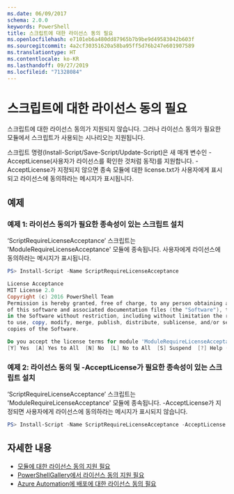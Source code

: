```yaml
---
ms.date: 06/09/2017
schema: 2.0.0
keywords: PowerShell
title: 스크립트에 대한 라이선스 동의 필요
ms.openlocfilehash: e7101eb6a480dd87965b7b9be9d49583042b603f
ms.sourcegitcommit: 4a2cf30351620a58ba95ff5d76b247e601907589
ms.translationtype: HT
ms.contentlocale: ko-KR
ms.lasthandoff: 09/27/2019
ms.locfileid: "71328084"
---
```

# <a name="requiring-license-acceptance-for-scripts"></a>스크립트에 대한 라이선스 동의 필요

스크립트에 대한 라이선스 동의가 지원되지 않습니다. 그러나 라이선스 동의가 필요한 모듈에서 스크립트가 사용되는 시나리오는 지원됩니다.

스크립트 명령(Install-Script/Save-Script/Update-Script)은 새 매개 변수인 -AcceptLicense(사용자가 라이선스를 확인한 것처럼 동작)를 지원합니다. -AcceptLicense가 지정되지 않으면 종속 모듈에 대한 license.txt가 사용자에게 표시되고 라이선스에 동의하라는 메시지가 표시됩니다.

## <a name="examples"></a>예제

### <a name="example-1-install-script-with-dependencies-requiring-license-acceptance"></a>예제 1: 라이선스 동의가 필요한 종속성이 있는 스크립트 설치

‘ScriptRequireLicenseAcceptance’ 스크립트는 'ModuleRequireLicenseAcceptance' 모듈에 종속됩니다. 사용자에게 라이선스에 동의하라는 메시지가 표시됩니다.

```PowerShell
PS> Install-Script -Name ScriptRequireLicenseAcceptance

License Acceptance
MIT License 2.0
Copyright (c) 2016 PowerShell Team
Permission is hereby granted, free of charge, to any person obtaining a copy
of this software and associated documentation files (the "Software"), to deal
in the Software without restriction, including without limitation the rights
to use, copy, modify, merge, publish, distribute, sublicense, and/or sell
copies of the Software.

Do you accept the license terms for module 'ModuleRequireLicenseAcceptance'.
[Y] Yes  [A] Yes to All  [N] No  [L] No to All  [S] Suspend  [?] Help (default is "N"):
```

### <a name="example-2-install-script-with-dependencies-requiring-license-acceptance-and--acceptlicense"></a>예제 2: 라이선스 동의 및 -AcceptLicense가 필요한 종속성이 있는 스크립트 설치

‘ScriptRequireLicenseAcceptance’ 스크립트는 'ModuleRequireLicenseAcceptance' 모듈에 종속됩니다. -AcceptLicense가 지정되면 사용자에게 라이선스에 동의하라는 메시지가 표시되지 않습니다.

```PowerShell
PS> Install-Script -Name ScriptRequireLicenseAcceptance -AcceptLicense
```

## <a name="more-details"></a>자세한 내용

- [모듈에 대한 라이선스 동의 지원 필요](module-license-acceptance.md)
- [PowerShellGallery에서 라이선스 동의 지원 필요](../how-to/working-with-packages/packages-that-require-license-acceptance.md)
- [Azure Automation에 배포에 대한 라이선스 동의 필요](../how-to/working-with-packages/deploy-to-azure-automation.md)
